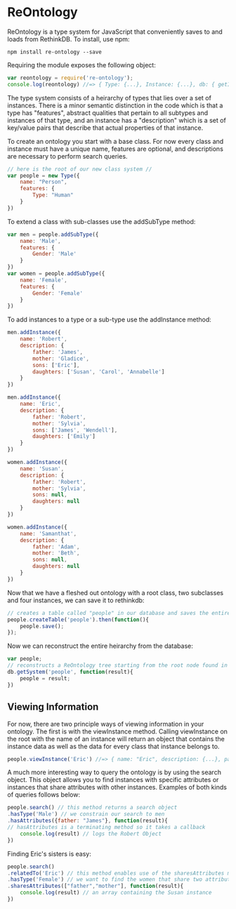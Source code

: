 ReOntology
==========

ReOntology is a type system for JavaScript that conveniently saves to and loads from RethinkDB. To install, use npm:
```shell
npm install re-ontology --save
```
Requiring the module exposes the following object:
```javascript
var reontology = require('re-ontology');
console.log(reontology) //=> { Type: {...}, Instance: {...}, db: { getInstance: {...}, getSystem: {...} } }
```

The type system consists of a heirarchy of types that lies over a set of instances. There is a minor semantic distinction in the code which is that a type has "features", abstract qualities that pertain to all subtypes and instances of that type, and an instance has a "description" which is a set of key/value pairs that describe that actual properties of that instance.

To create an ontology you start with a base class. For now every class and instance must have a unique name, features are optional, and descriptions are necessary to perform search queries.
```javascript
// here is the root of our new class system //
var people = new Type({
	name: "Person",
	features: {
		Type: "Human"
	}
})
```
To extend a class with sub-classes use the addSubType method:
```javascript
var men = people.addSubType({
	name: 'Male',
	features: {
		Gender: 'Male'
	}
})
var women = people.addSubType({
	name: 'Female',
	features: {
		Gender: 'Female'
	}
})
```
To add instances to a type or a sub-type use the addInstance method:
```javascript
men.addInstance({
	name: 'Robert',
	description: {
		father: 'James',
		mother: 'Gladice',
		sons: ['Eric'],
		daughters: ['Susan', 'Carol', 'Annabelle']
	}
})

men.addInstance({
	name: 'Eric',
	description: {
		father: 'Robert',
		mother: 'Sylvia',
		sons: ['James', 'Wendell'],
		daughters: ['Emily']
	}
})

women.addInstance({
	name: 'Susan',
	description: {
		father: 'Robert',
		mother: 'Sylvia',
		sons: null,
		daughters: null
	}
})

women.addInstance({
	name: 'Samanthat',
	description: {
		father: 'Adam',
		mother: 'Beth',
		sons: null,
		daughters: null
	}
})
```
Now that we have a fleshed out ontology with a root class, two subclasses and four instances, we can save it to rethinkdb:
```javascript
// creates a table called "people" in our database and saves the entire heirarchy into that table
people.createTable('people').then(function(){
	people.save();
});
```
Now we can reconstruct the entire heirarchy from the database:
```javascript
var people;
// reconstructs a ReOntology tree starting from the root node found in the "people" table
db.getSystem('people', function(result){
	people = result;
})
```
Viewing Information
-------------------
For now, there are two principle ways of viewing information in your ontology. The first is with the viewInstance method. Calling viewInstance on the root with the name of an instance will return an object that contains the instance data as well as the data for every class that instance belongs to.
```javascript
people.viewInstance('Eric') //=> { name: "Eric", description: {...}, parent: { name: "Male"... } }
```
A much more interesting way to query the ontology is by using the search object. This object allows you to find instances with specific attributes or instances that share attributes with other instances. Examples of both kinds of queries follows below:

```javascript
people.search() // this method returns a search object
.hasType('Male') // we constrain our search to men
.hasAttributes({father: "James"}, function(result){
// hasAttributes is a terminating method so it takes a callback
	console.log(result) // logs the Robert Object
})
```
Finding Eric's sisters is easy:
```javascript
people.search()
.relatedTo('Eric') // this method enables use of the sharesAttributes method
.hasType('Female') // we want to find the women that share two attributes with Eric
.sharesAttributes(["father","mother"], function(result){
	console.log(result) // an array containing the Susan instance
})
```
